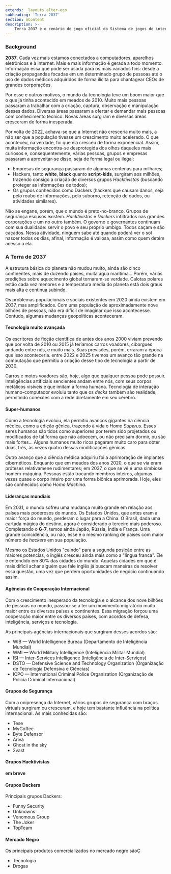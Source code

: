 ```yaml
---
extends: _layouts.alter-ego
subheading: 'Terra 2037'
section: mContent
description: >-
    Terra 2037 é o cenário de jogo oficial do Sistema de jogos de interpretação (RPG), Alter Ego.
---
```


### Background

**2037**. Cada vez mais estamos conectados a computadores, aparelhos eletrônicos e à internet. Mais e mais informação é gerada a todo momento. Informação essa que pode ser usada para os mais variados fins: desde a criação propagandas focadas em um determinado grupo de pessoas até o uso de dados médicos adquiridos de forma ilícita para chantagear CEOs de grandes corporações.

Por esse e outros motivos, o mundo da tecnologia teve um boom maior que o que já tinha acontecido em meados de 2010. Muito mais pessoas passaram a trabalhar com a criação, captura, observação e manipulação desses dados. Diversas áreas passaram a ofertar e demandar mais pessoas com conhecimento técnico. Novas áreas surgiram e diversas áreas cresceram de forma inesperada.

Por volta de 2022, achava-se que a Internet não cresceria muito mais, a não ser que a população tivesse um crescimento muito acelerado. O que aconteceu, na verdade, foi que ela cresceu de forma exponencial. Assim, muita informação encontra-se desprotegida dos olhos daqueles mais curiosos e, consequentemente, várias pessoas, grupos e empresas passaram a aproveitar-se disso, seja de forma legal ou ilegal:

- Empresas de segurança passaram de algumas centenas para milhares; 
- Hackers, tanto **white**, **black** quanto **script-kids**, surgiram aos milhões, trazendo consigo a criação de diversos grupos *Hacktivistas* (buscando proteger as informações de todos);
- Os grupos conhecidos como Dackers (hackers que causam danos, seja pelo roubo de informações, pelo suborno, retenção de dados, ou atividades similares).

Não se engane, porém, que o mundo é preto-no-branco. Grupos de segurança escusos existem. *Hacktivistas* e *Dackers* infiltrados nas grandes corporações e um no outro também. O governo e governantes continuam com sua dualidade: servir o povo e seu próprio umbigo. Todos caçam e são caçados. Nessa atividade, ninguém sabe até quando poderá ver o sol nascer todos os dias, afinal, informação é valiosa, assim como quem detém acesso a ela.

### A Terra de 2037

A estrutura básica do planeta não mudou muito, ainda são cinco continentes, mais de duzendo países, muita água marítima... Porém, várias predições sobre aquecimento global tornaram-se verdade. Calotas polares estão cada vez menores e a temperatura média do planeta está dois graus mais alta e continua subindo.

Os problemas populacionais e sociais existentes em 2020 ainda existem em 2037, mas amplificados. Com uma população de aproximadamente nove bilhões de pessoas, não era difícil de imaginar que isso acontecesse. Contudo, algumas mudanças geopolíticas aconteceram. 

#### Tecnologia muito avançada

Os escritores de ficção científica de antes dos anos 2000 viviam prevendo que por volta de 2010 ou 2015 já teríamos carros voadores, ciborgues andando entre nós, e muito mais. Suas previsões, porém, erraram a época que isso aconteceria. entre 2022 e 2025 tivemos um avanço tão grande na computação que permitiu a criação desse tipo de tecnologia a partir de 2030.

Carros e motos voadores são, hoje, algo que qualquer pessoa pode possuir. Inteligências artificiais sencientes andam entre nós, com seus corpos metálicos visíveis e que imitam a forma humana. Tecnologia de interação humano-computador evoluiu tanto que os _decks_ também são realidade, permitindo conexões com a rede diretamente em seu cérebro. 

#### Super-humanos

Como a tecnologia evoluiu, ela permitiu avanços gigantes na ciência médica, como a edição gênica, trazendo à vida o _Homo Superus_. Esses seres humanos são tidos como superiores por terem sido projetados ou modificados de tal forma que não adoecem, ou não precisam dormir, ou são mais fortes... Alguns humanos muito ricos pagaram muito caro para obter duas, três, às vezes quatro dessas modificações gênicas.

Outro avanço que a ciência médica adquiriu foi a aprimoração de implantes cibernéticos. Enquanto que em meados dos anos 2020, o que se via eram próteses relativamene rudimentares; em 2037, o que se vê é uma simbiose homem-máquina. Pessoas estão trocando membros inteiros, algumas vezes quase o corpo inteiro por uma forma biônica aprimorada. Hoje, eles são conhecidos como _Homo Machina_.

#### Lideranças mundiais

Em 2031, o mundo sofreu uma mudança muito grande em relação aos países mais poderosos do mundo. Os Estados Unidos, que antes eram a maior força do mundo, perderam o lugar para a China. O Brasil, dada uma cartada mágica do destino, agora é considerado o terceiro mais poderoso. Completando o **G-7**, temos ainda Japão, Rússia, Índia e França. Uma grande coincidência, ou não, esse é o mesmo ranking de países com maior número de _hackers_ em sua população.

Mesmo os Estados Unidos "caindo" para a segunda posição entre as maiores potencias, o inglês cresceu ainda mais como a "língua franca". Ele é entendido em 80% das cidades do mundo. Aquelas cidades em que é mais difícil achar alguém que fale inglês já buscam maneiras de resolver essa questão, uma vez que perdem oportunidades de negócio continuando assim.

#### Agências de Cooperação Internacional

Com o crescimento inesperado da tecnologia e o alcance dos nove bilhões de pessoas no mundo, passou-se a ter um movimento migratório muito maior entre os diversos países e continentes. Essa migração forçou uma cooperação maior entre os diversos países, com acordos de defesa, inteligência, serviços e tecnologia.

As principais agências internacionais que surgiram desses acordos são:

- WIB — World Intelligence Bureau (Departamento de Inteligência Mundial)
- WMI — World Military Intelligence (Inteligência Militar Mundial)
- ISI — Inter-Services Intelligence (Inteligência de Inter-Serviços)
- DSTO — Defensive Science and Technology Organization (Organização de Tecnologia Defensiva e Ciências)
- ICPO — International Criminal Police Organization (Organização de Polícia Criminal Internacional)

#### Grupos de Segurança

Com a onipresença da Internet, vários grupos de segurança com braços virtuais surgiram ou cresceram, e hoje tem bastante influência na política internacional. As mais conhecidas são:

- Tese
- MyCoffee
- Byte Defensor
- Ariva
- Ghost in the sky
- 2vast

#### Grupos Hacktivistas

**em breve**

#### Grupos Dackers

Principais grupos Dackers:

- Funny Security
- Unknowns
- Venomous Group
- The Joker
- TopTeam

#### Mercado Negro

Os principais produtos comercializados no mercado negro sãoÇ

- Tecnologia
- Drogas